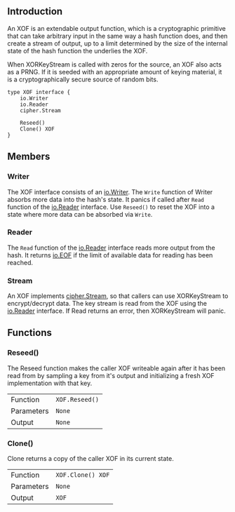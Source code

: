 ## Introduction
An XOF is an extendable output function, which is a cryptographic
primitive that can take arbitrary input in the same way a hash
function does, and then create a stream of output, up to a limit
determined by the size of the internal state of the hash function
the underlies the XOF.

When XORKeyStream is called with zeros for the source, an XOF
also acts as a PRNG. If it is seeded with an appropriate amount
of keying material, it is a cryptographically secure source of random
bits.

```
type XOF interface {
	io.Writer
	io.Reader
	cipher.Stream

	Reseed()
	Clone() XOF
}
```

## Members
### Writer
The XOF interface consists of an [io.Writer](https://pkg.go.dev/io#Writer). The `Write` function of Writer absorbs more data into the hash's state. It panics if called
after `Read` function of the [io.Reader](https://pkg.go.dev/io#Reader) interface. Use `Reseed()` to reset the XOF into a state where more data can be absorbed via `Write`.

### Reader
The `Read` function of the [io.Reader](https://pkg.go.dev/io#Reader) interface reads more output from the hash. 
It returns [io.EOF](https://pkg.go.dev/io#EOF) if the limit of available data for reading has been reached. 

### Stream
An XOF implements [cipher.Stream](https://pkg.go.dev/crypto/cipher#Stream), so that callers can use XORKeyStream to encrypt/decrypt data. The key stream is read from the XOF using
the [io.Reader](https://pkg.go.dev/io#Reader) interface. If Read returns an error, then XORKeyStream will panic.

## Functions
### Reseed()
The Reseed function makes the caller XOF writeable again after it has been read from by sampling a key from it's output and initializing a fresh XOF implementation 
with that key.

|            |                |
| ---------- |----------------|
| Function   | `XOF.Reseed()` |
| Parameters | `None`         |
| Output     | `None`         |

### Clone()
Clone returns a copy of the caller XOF in its current state.

|            |                   |
| ---------- |-------------------|
| Function   | `XOF.Clone() XOF` |
| Parameters | `None`            |
| Output     | `XOF`             |
